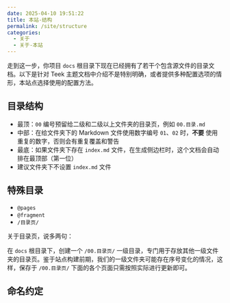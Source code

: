 ```yaml
---
date: 2025-04-10 19:51:22
title: 本站-结构
permalink: /site/structure
categories:
  - 关于
  - 关于-本站
---
```


走到这一步，你项目 `docs` 根目录下现在已经拥有了若干个包含源文件的目录文档。以下是针对 Teek 主题文档中介绍不是特别明确，或者提供多种配置选项的情形，本站点选择使用的配置方法。

<!-- more -->

## 目录结构

- 最顶：`00` 编号预留给二级和二级以上文件夹的目录页，例如 `00.目录.md`
- 中部：在给文件夹下的 Markdown 文件使用数字编号 `01`、`02` 时，**不要** 使用重复的数字，否则会有重复覆盖和警告
- 最底：如果文件夹下存在 `index.md` 文件，在生成侧边栏时，这个文档会自动排在最顶部（第一位）
- 建议文件夹下不设置 `index.md` 文件

## 特殊目录

- `@pages`
- `@fragment`
- `/目录页/`

关于目录页，说多两句：

在 `docs` 根目录下，创建一个 `/00.目录页/` 一级目录，专门用于存放其他一级文件夹的目录页。鉴于站点构建前期，我们的一级文件夹可能存在序号变化的情况，这样，保存于 `/00.目录页/` 下面的各个页面只需按照实际进行更新即可。

## 命名约定
